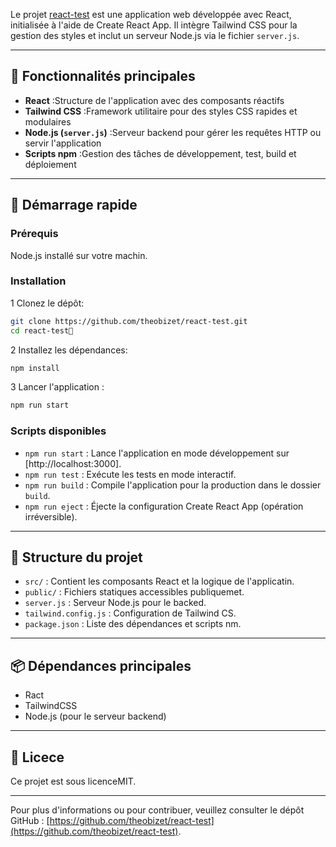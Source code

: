 Le projet [react-test](https://github.com/theobizet/react-test) est une application web développée avec React, initialisée à l'aide de Create React App. Il intègre Tailwind CSS pour la gestion des styles et inclut un serveur Node.js via le fichier `server.js`.

---

## 🧰 Fonctionnalités principales

- **React** :Structure de l'application avec des composants réactifs
- **Tailwind CSS** :Framework utilitaire pour des styles CSS rapides et modulaires
- **Node.js (`server.js`)** :Serveur backend pour gérer les requêtes HTTP ou servir l'application
- **Scripts npm** :Gestion des tâches de développement, test, build et déploiement

---

## 🚀 Démarrage rapide

### Prérequis

 Node.js installé sur votre machin.

### Installation

1 Clonez le dépôt:
   ```bash
   git clone https://github.com/theobizet/react-test.git
   cd react-test
   ```
2 Installez les dépendances:
   ```bash
   npm install
   ```
3 Lancer l'application :
  ```bash
  npm run start
  ```

### Scripts disponibles

 - `npm run start` : Lance l'application en mode développement sur [http://localhost:3000].
 - `npm run test` : Exécute les tests en mode interactif.
 - `npm run build` : Compile l'application pour la production dans le dossier `build`.
 - `npm run eject` : Éjecte la configuration Create React App (opération irréversible).

---

## 📁 Structure du projet
- `src/` : Contient les composants React et la logique de l'applicatin.
- `public/` : Fichiers statiques accessibles publiquemet.
- `server.js` : Serveur Node.js pour le backed.
- `tailwind.config.js` : Configuration de Tailwind CS.
- `package.json` : Liste des dépendances et scripts nm.

---

## 📦 Dépendances principales
- Ract
- TailwindCSS
- Node.js (pour le serveur backend)

---

## 📄 Licece

Ce projet est sous licenceMIT.

---

Pour plus d'informations ou pour contribuer, veuillez consulter le dépôt GitHub :
[https://github.com/theobizet/react-test](https://github.com/theobizet/react-test). 
